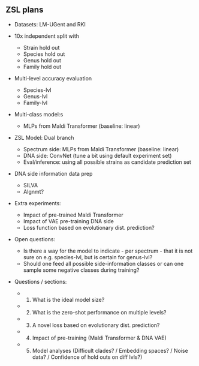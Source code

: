 ## ZSL plans

- Datasets: LM-UGent and RKI

- 10x independent split with
  - Strain hold out
  - Species hold out
  - Genus hold out
  - Family hold out

- Multi-level accuracy evaluation
  - Species-lvl
  - Genus-lvl
  - Family-lvl

- Multi-class model:s
  - MLPs from Maldi Transformer (baseline: linear)

- ZSL Model: Dual branch
  - Spectrum side: MLPs from Maldi Transformer (baseline: linear)
  - DNA side: ConvNet (tune a bit using default experiment set)
  - Eval/inference: using all possible strains as candidate prediction set

- DNA side information data prep
  - SILVA
  - Algnmt?

- Extra experiments:
  - Impact of pre-trained Maldi Transformer
  - Impact of VAE pre-training DNA side
  - Loss function based on evolutionary dist. prediction?

- Open questions:
  - Is there a way for the model to indicate - per spectrum - that it is not sure on e.g. species-lvl, but is certain for genus-lvl?
  - Should one feed all possible side-information classes or can one sample some negative classes during training?

- Questions / sections:
  - 1. What is the ideal model size?
  - 2. What is the zero-shot performance on multiple levels?
  - 3. A novel loss based on evolutionary dist. prediction?
  - 4. Impact of pre-training (Maldi Transformer & DNA VAE)
  - 5. Model analyses (Difficult clades? / Embedding spaces? / Noise data? / Confidence of hold outs on diff lvls?)